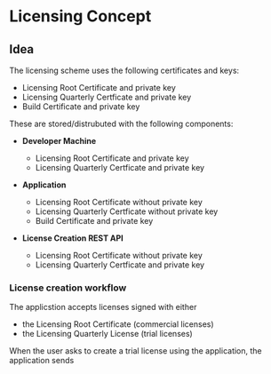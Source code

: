 Licensing Concept
=================

Idea
----

The licensing scheme uses the following certificates and keys:

- Licensing Root Certificate and private key
- Licensing Quarterly Certficate and private key
- Build Certificate and private key

These are stored/distrubuted with the following components:

- **Developer Machine**

    - Licensing Root Certificate and private key
    - Licensing Quarterly Certficate and private key

- **Application**

    - Licensing Root Certificate without private key
    - Licensing Quarterly Certficate without private key
    - Build Certificate and private key

- **License Creation REST API**

    - Licensing Root Certificate without private key
    - Licensing Quarterly Certficate and private key

### License creation workflow

The applicstion accepts licenses signed with either

- the Licensing Root Certificate (commercial licenses)
- the Licensing Quarterly License (trial licenses)

When the user asks to create a trial license using the application, the application sends 
